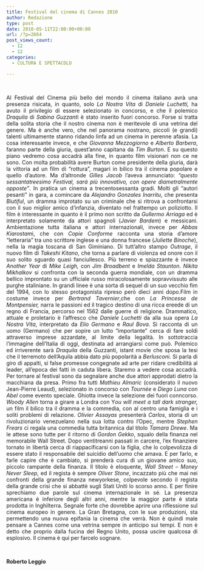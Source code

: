 ```yaml
---
title: Festival del cinema di Cannes 2010
author: Redazione
type: post
date: 2010-05-11T22:00:00+00:00
url: /?p=2664
post_views_count:
  - 12
  - 12
categories:
  - CULTURA E SPETTACOLO

---
```

&nbsp;

<p align="justify" style="margin&#45;bottom: 0cm">
  Al Festival del Cinema pi&ugrave; bello del mondo il cinema italiano avr&agrave; una presenza risicata, in quanto, solo <i>La Nostra Vita</i> di <i>Daniele Luchetti,</i> ha avuto il privilegio di essere selezionato in concorso, e che il polemico <i>Draquila</i> di <i>Sabina Guzzant</i>i &egrave; stato inserito fuori concorso. Forse si tratta della solita storia che il nostro cinema non &egrave; meritevole di una vetrina del genere. Ma &egrave; anche vero, che nel panorama nostrano, piccoli (e grandi) talenti ultimamente stanno ridando linfa ad un cinema in perenne afasia. La cosa interessante invece, e che <i>Giovanna Mezzogiorno</i> e <i><span style="text&#45;decoration: none">Alberto Barbera</span></i>, faranno parte della giuria, quest&#8217;anno capitana da <i>Tim Burton</i>. E su questo piano vedremo cosa accadr&agrave; alla fine, in quanto film visionari non ce ne sono. Con molta probabilit&agrave; avere Burton come presidente della giuria, dar&agrave; la vittoria ad un film di &ldquo;rottura&rdquo;, magari in bilico tra il cinema popolare e quello d&#8217;autore. Ma d&#8217;altronde <i>Gilles Jacob</i> l&#8217;aveva annunciato: <i>&ldquo;questo sessantatreesimo Festival, sar&agrave; pi&ugrave; innovativo, con opere diametralmente opposte&rdquo;</i>. In pratica un cinema a trecentosessanta gradi. Molti gli &ldquo;autori pesanti&rdquo; in gara, a comincare da <i>Alejandro Gonzales Inarritu</i>, che presenta <i>Biutiful</i>, un dramma improtato su un criminale che si ritrova a confrontarsi con il suo miglior amico d&#8217;infanzia, diventato nel frattempo un poliziotto. Il film &egrave; interessante in quanto &egrave; il primo non scritto da <i>Gullermo Arriaga </i>ed &egrave; interpretato solamente da attori spagnoli (<i>Javier Bardem</i>) e messicani. Ambientazione tutta italiana e attori internazionali, invece per <i>Abbas Kiarostam</i>i, che con <i>Copie Conforme</i> racconta una storia d&#8217;amore &ldquo;letteraria&rdquo; tra uno scrittore inglese e una donna francese (<i>Juliette Binoche</i>), nella la magia toscana di San Giminiano. Di tutt&#8217;altro stampo <i>Outrage</i>, il nuovo film di <i>Takeshi Kitano</i>, che torna a parlare di violenza ed onore con il suo solito sguardo quasi fanciullesco. Pi&ugrave; terreno e spiazzante &egrave; invece <i>Another Year </i>di <i>Mike Leigh,</i> con <i>Jim Broadbent </i>e <i>Imelda Staunton</i>. <i>Nikita Mikhalkov</i> si confronta con la seconda guerra mondiale, con un dramma bellico improntato su un ufficiale russo miracolosamente sopravvissuto alle purghe staliniane. In grandi linee &egrave; una sorta di sequel di un suo vecchio fim del 1994, con lo stesso protagonista ripreso per&ograve; dieci anni dopo.Film in costume invece per <i>Bertrand Tavernier</i>,che con <i>La Princesse de Montpensier,</i> narra le passioni ed il tragico destino di una ricca ereede di un regno di Francia, percorso nel 1562 dalle guerre di religione. Drammatico, attuale e proletario &egrave; l&#8217;affresco che <i>Daniele Luchetti</i> da alla sua opera <i>La Nostra Vita</i>, interpretato da <i>Elio Germano</i> e <i>Raul Bova</i>. Si racconta di un uomo (Germano) che per sopire un lutto &ldquo;importante&rdquo; cerca di fare soldi attraverso imprese azzardate, al limite della legalit&agrave;. In sottotraccia l&#8217;immagine dell&#8217;Italia di oggi, destinata ad arrangiarsi come pu&ograve;. Polemico ed irriverente sar&agrave; <i>Draquila</i> della Guzzanti, istant movie che sposa la tesi che il terremoto dell&#8217;Aquila abbia dato pi&ugrave; popolarit&agrave; a <i>Berlusconi</i>. Si parla di giro di appalti, si false promesse congegnate ad arte per ridare credibilit&agrave; al leader, all&#8217;epoca dei fatti in caduta libera. Staremo a vedere cosa accadr&agrave;. Per tornare al festival sono da segnalare anche due attori approdati dietro la macchiana da presa. Primo fra tutti <i>Mathieu Almaric</i> (considerato il nuovo Jean&#45;Pierre Leaud), selezionato in concorso con <i>Tourn&egrave;e</i> e <i>Diego Luna</i> con <i>Abel </i>come evento speciale. Ghiotta invece la selezione dei fuori conncorso. <i>Woody Allen</i> torna a girare a Londra con Y<i>ou will meet a tall dark stranger,</i> un film il bilico tra il dramma e la commedia, con al centro una famiglia e i soliti problemi di relazione. <i>Olivier Assayas </i>presenter&agrave; <i>Carlos</i>, storia di un rivoluzionario venezuelano nella sua lotta contro l&#8217;Opec, mentre <i>Stephen Frears</i> ci regala una commedia tutta britannica dal titolo <i>Tamara Drewe</i>. Ma le attese sono tutte per il ritorno di <i>Gordon Gekko</i>, squalo della finanza nel memorabile Wall Street. Dopo ventitreanni passati in carcere, l&#8217;ex finanziere tornato in libert&agrave; cerca di riappacificarsi con la figlia, che lo colpevolizza di essere stato il responsabile del suicidio dell&#8217;uomo che amava. E per farlo, e farle capire che &egrave; cambiato, si prender&agrave; cura di un giovane amico suo, piccolo rampante della finanza. Il titolo &egrave; eloquente, <i>Wall Street &ndash; Money Never Sleep</i>, ed il regista &egrave; sempre <i>Oliver Stone</i>, incazzato pi&ugrave; che mai nei confronti della grande finanza newyorkese, colpevole secondo il regista della grande crisi che si abbatt&egrave; sugli Stati Uniti lo scorso anno. E per finire sprechiamo due parole sul cinema internazionale in s&eacute;. La presenza americana &egrave; inferiore degli altri anni, mentre la maggior parte &egrave; stata prodotta in Inghilterra. Segnale forte che dovrebbe aprire una riflessione sul cinema europeo in genere. La Gran Bretagna, con le sue produzioni, sta permettendo una nuova epifania la cinema che verr&agrave;. Non &egrave; quindi male pensare a Cannes come una vetrina sempre in anticipo sui tempi. E non &egrave; detto che proprio dalla fucina del Regno Unito, possa uscire qualcosa di esplosivo. Il cinema &egrave; qui per farcelo sognare.
</p>

<p align="justify" style="margin&#45;bottom: 0cm">
  &nbsp;
</p>

<p align="justify" style="margin&#45;bottom: 0cm">
  <b>Roberto Leggio</b>
</p>